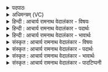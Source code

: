 <details><summary>पदपाठः</summary>

अ꣡श्वः꣢꣯। न। च꣣क्रदः। वृ꣡षा꣢꣯। सम्। गाः। इ꣣न्दो। स꣢म्। अ꣡र्व꣢꣯तः। वि। नः꣣। राये꣢। दु꣡रः꣢꣯। वृ꣣धि। ७८३।
</details>

<details><summary>अधिमन्त्रम् (VC)</summary>

- पवमानः सोमः
- कश्यपो मारीचः
- गायत्री
- षड्जः
</details>

<details><summary>हिन्दी : आचार्य रामनाथ वेदालंकार - विषयः</summary>

अगले मन्त्र में पुनः परमात्मा,आचार्य और राजा को सम्बोधन है।
</details>

<details><summary>हिन्दी : आचार्य रामनाथ वेदालंकार - पदार्थः</summary>

पदार्थान्वयभाषाः -  हे पवमान सोम अर्थात् पवित्रताप्रदायक जगदीश्वर, आचार्य और राजन् ! (वृषा) धर्म, अर्थ, काम और मोक्ष की वर्षा करनेवाले आप (अश्वः न) फैले हुए बादल के समान (चक्रदः) शब्द करते हो। हे (इन्दो) तेजस्विन् ! आप (गाः) गौओं, भूमियों और वेदवाणियों को (सम्) हमें संप्राप्त कराओ। (अर्वतः) घोड़ों, बलों और प्राणों को (सम्) संप्राप्त कराओ और (नः) हमारी (राये) ऐश्वर्यप्राप्ति के लिए (दुरः) द्वारों को (विवृधि) खोल दो ॥३॥ इस मन्त्र में उपमालङ्कार तथा अर्थश्लेष है ॥३॥
</details>

<details><summary>हिन्दी : आचार्य रामनाथ वेदालंकार - भावार्थः</summary>

भावार्थभाषाः -  जगदीश्वर सबके हृदय में स्थित हुआ सत्प्रेरणा देता है, आचार्य विद्यागृह में स्थित हुआ शिष्यों को उपदेश करता है और राजा राष्ट्र में स्थित हुआ राजनियमों को उद्घोषित करता है। वे सभी यथायोग्य दीर्घायुष्य, प्राण, प्रजा, पशु, कीर्ति, धन, ब्रह्मवर्चस आदि प्रदान करते और रास्ते से विघ्न-बाधाओं को दूर करते हैं ॥३॥
</details>

<details><summary>संस्कृत : आचार्य रामनाथ वेदालंकार - विषयः</summary>

अथ पुनरपि परमात्मानमाचार्यं नृपतिं च सम्बोधयति।
</details>

<details><summary>संस्कृत : आचार्य रामनाथ वेदालंकार - पदार्थः</summary>

पदार्थान्वयभाषाः -  हे पवमान सोम पावक जगदीश्वर, आचार्य नृपते च ! (वृषा) धर्मार्थकाममोक्षाणां वर्षकः त्वम् (अश्वः२ न) पर्जन्यः इव (चक्रदः) क्रन्दसि। [क्रद आह्वाने रोदने च, अनिदितोऽपि पठ्यते। क्रदति—क्रदयति। लुङि ‘अचक्रदः’। अडभावश्छान्दसः। लडर्थे लुङ्।] हे (इन्दो) तेजस्विन्। त्वम् (गाः) धेनूः, पृथिवीः, वेदवाचश्च (सम्) संगमय, (अर्वतः) अश्वान् बलानि प्राणांश्च (सम्) संगमय। किञ्च, (नः) अस्माकम् (राये) ऐश्वर्यप्राप्तये (दुरः) द्वाराणि (वि वृधि) अपावृणु, उद्घाटय, ऐश्वर्यप्राप्तौ ये विघ्नाः सन्ति तान् दूरीकुरु इत्यर्थः। [विपूर्वाद् वृञ् वरणे धातोः ‘बहुलं छन्दसि’ अ० २।४।७३ इति श्नोर्लुक् ‘श्रुशृणुपृकृवृभ्यश्छन्दसि’ अ० ६।४।१०२ इति हेर्धिः] ॥३॥ अत्रोपमालङ्कारोऽर्थश्लेषश्च ॥३॥
</details>

<details><summary>संस्कृत : आचार्य रामनाथ वेदालंकार - भावार्थः</summary>

भावार्थभाषाः -  जगदीश्वरः सर्वेषां हृद्देशे तिष्ठन् क्रन्दति सत्प्रेरणां ददाति, आचार्यो विद्यागृहे तिष्ठन् शिष्यानुपदिशति, नृपतिश्च राष्ट्रे तिष्ठन् राजनियमानुद्घोषयति। ते सर्वेऽपि यथायोग्यं दीर्घायुष्यप्राणप्रजापशुकीर्तिद्रविणब्रह्मवर्चसादिकं प्रयच्छन्ति, मार्गाद् विघ्नबाधाश्च निराकुर्वन्ति ॥३॥
</details>

<details><summary>संस्कृत : आचार्य रामनाथ वेदालंकार - पादटिप्पनी</summary>

टिप्पणी:   १. ऋ० ९।६४।३। २. ‘प्र पि॑न्वत॒ वृष्णो॒ अश्व॑स्य॒ धाराः॑ (ऋ० ५।८३।६)’ इति प्रामाण्यादश्वः पर्जन्यः।
</details>